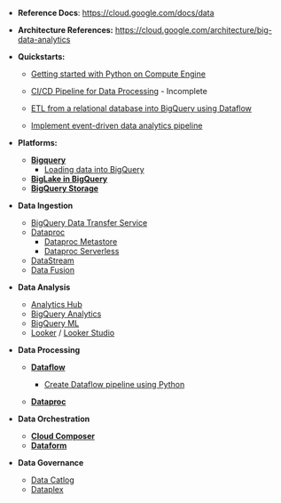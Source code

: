 - **Reference Docs**: https://cloud.google.com/docs/data
- **Architecture References:** https://cloud.google.com/architecture/big-data-analytics

- **Quickstarts:**
  - [Getting started with Python on Compute Engine](https://github.com/Ajit1279/GCP_Learning/tree/main/Compute_VMs/20240407_Python) 

  - [CI/CD Pipeline for Data Processing](https://github.com/Ajit1279/GCP_Learning/tree/main/20240316_BigDataAnalytics/20240317_CICD_DataProcessing) - Incomplete
  - [ETL from a relational database into BigQuery using Dataflow](https://github.com/Ajit1279/GCP_Learning/tree/main/20240316_BigDataAnalytics/20240318_ETL_intoBigquery_usingDataFlow)
  - [Implement event-driven data analytics pipeline](https://github.com/GoogleCloudPlatform/terraform-dataanalytics-eventdriven) 


- **Platforms:**
  - **[Bigquery](https://github.com/Ajit1279/GCP_Learning/tree/main/20240316_BigDataAnalytics/240420_BigQuery)**
     - [Loading data into BigQuery](https://github.com/Ajit1279/GCP_Learning/tree/main/20240316_BigDataAnalytics/240420_BigQuery/240325_BQ_DataLoad)
  - **[BigLake in BigQuery](https://cloud.google.com/bigquery/docs/biglake-intro)**
  - **[BigQuery Storage](https://cloud.google.com/bigquery/docs/storage_overview)** 

- **Data Ingestion**
  - [BigQuery Data Transfer Service](https://cloud.google.com/bigquery/docs/dts-introduction)
  - [Dataproc](https://cloud.google.com/dataproc/docs)
    - [Dataproc Metastore](https://cloud.google.com/dataproc-metastore/docs)
    - [Dataproc Serverless](https://cloud.google.com/dataproc-serverless/docs) 
  - [DataStream](https://cloud.google.com/datastream/docs)
  - [Data Fusion](https://cloud.google.com/data-fusion/docs) 

   
- **Data Analysis**
  - [Analytics Hub](https://cloud.google.com/bigquery/docs/analytics-hub-introduction)
  - [BigQuery Analytics](https://cloud.google.com/bigquery/docs/query-overview)
  - [BigQuery ML](https://cloud.google.com/bigquery/docs/bqml-introduction)
  - [Looker](https://cloud.google.com/looker/docs) / [Looker Studio](https://support.google.com/looker-studio#topic=6267740)
   
- **Data Processing**
  - **[Dataflow](https://github.com/Ajit1279/GCP_Learning/tree/main/20240316_BigDataAnalytics/240413_Dataflow)**
    - [Create Dataflow pipeline using Python](https://github.com/Ajit1279/GCP_Learning/tree/main/20240316_BigDataAnalytics/240413_Dataflow/240414_DFPipeline_Python)  

  - **[Dataproc](https://github.com/Ajit1279/GCP_Learning/tree/main/20240316_BigDataAnalytics/240421_Dataproc)**
  
- **Data Orchestration**
  - **[Cloud Composer](https://cloud.google.com/composer/docs)**
  - **[Dataform](https://cloud.google.com/dataform/docs)** 

- **Data Governance**
  - [Data Catlog](https://cloud.google.com/data-catalog/docs)
  - [Dataplex](https://cloud.google.com/dataplex/docs)    
